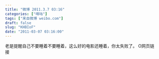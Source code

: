 ```yaml
---
title: "微博 2011.3.7 03:16"
categories: ["嘀咕"]
tags: ["来自微博 weibo.com"]
draft: false
slug: "KHBIoF"
date: "2011-03-07 03:16:00"
---
```


<p>老是提醒自己不要睡着不要睡着，这么好的电影还睡着，你太失败了。 O网页链接 ​​​​</p>
